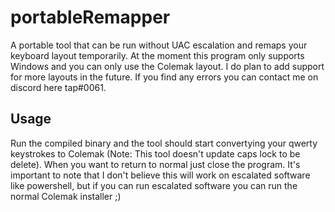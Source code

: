 # portableRemapper
A portable tool that can be run without UAC escalation and remaps your keyboard layout temporarily. At the moment this program only supports Windows and you can only use the Colemak layout. I do plan to add support for more layouts in the future. If you find any errors you can contact me on discord here tap#0061.

## Usage
Run the compiled binary and the tool should start convertying your qwerty keystrokes to Colemak (Note: This tool doesn't update caps lock to be delete). When you want to return to normal just close the program. It's important to note that I don't believe this will work on escalated software like powershell, but if you can run escalated software you can run the normal Colemak installer ;)
